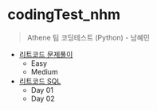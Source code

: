 # codingTest_nhm
> Athene 팀 코딩테스트 (Python) - 남혜민

- [리트코드 문제풀이](https://leetcode.com/problemset/all)
    - Easy
    - Medium
- [리트코드 SQL](https://leetcode.com/study-plan/sql/?progress=fkxxk76)
    - Day 01
    - Day 02